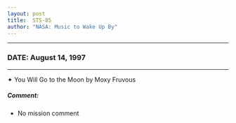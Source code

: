 ```yaml
---
layout: post
title:  STS-85
author: "NASA: Music to Wake Up By"
---
```


----
### DATE: August 14, 1997
----
✦ You Will Go to the Moon by Moxy Fruvous

##### Comment:
* No mission comment

